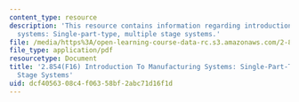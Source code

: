 ```yaml
---
content_type: resource
description: 'This resource contains information regarding introduction to manufacturing
  systems: Single-part-type, multiple stage systems.'
file: /media/https%3A/open-learning-course-data-rc.s3.amazonaws.com/2-854-introduction-to-manufacturing-systems-fall-2016/dcf4056308c4f06358bf2abc71d16f1d_MIT2_854F16_MultiplePart.pdf
file_type: application/pdf
resourcetype: Document
title: '2.854(F16) Introduction To Manufacturing Systems: Single-Part-Type, Multiple
  Stage Systems'
uid: dcf40563-08c4-f063-58bf-2abc71d16f1d
---
```

